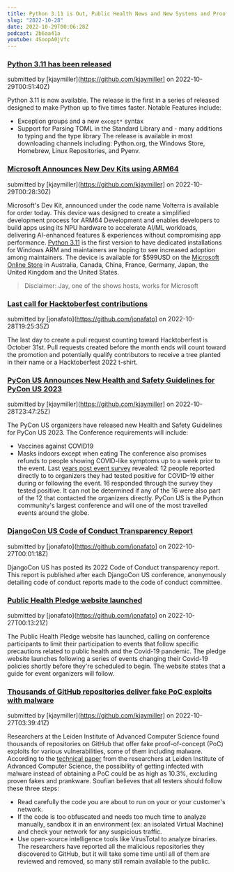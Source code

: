 ```yaml
---
title: Python 3.11 is Out, Public Health News and New Systems and Proof-of-Concept Exploits! - PYthon Community News 2022-10-28
slug: "2022-10-28"
date: 2022-10-29T00:06:28Z
podcast: 2b6aa41a
youtube: 4SoopA0jVfc
---
```



### [Python 3.11 has been released](https://www.python.org/downloads/release/python-3110/)

submitted by [kjaymiller](https://github.com/kjaymiller] on 2022-10-29T00:51:40Z)

Python 3.11 is now available. The release is the first in a series of released designed to make Python up to five times faster.
Notable Features include:
 - Exception groups and a new `except*` syntax
 - Support for Parsing TOML in the Standard Library
and - many additions to typing and the type library
The release is available in most downloading channels  including: Python.org, the Windows Store, Homebrew, Linux Repositories, and Pyenv.


### [Microsoft Announces New Dev Kits using ARM64](https://blogs.windows.com/windowsdeveloper/2022/10/24/available-today-windows-dev-kit-2023-aka-project-volterra/)

submitted by [kjaymiller](https://github.com/kjaymiller] on 2022-10-29T00:28:30Z)

Microsoft's Dev Kit, announced under the code name Volterra is available for order today. This device was designed to create a simplified development process for ARM64 Development and enables developers to build apps using its NPU hardware to accelerate AI/ML workloads, delivering AI-enhanced features & experiences without compromising app performance.
[Python 3.11](https://www.python.org/downloads/windows/) is the first version to have dedicated installations for Windows ARM and maintainers are hoping to see increased adoption among maintainers.
The device is available for $599USD on the [Microsoft Online Store](https://www.microsoft.com/d/windows-dev-kit-2023/94K0P67W7581) in Australia, Canada, China, France, Germany, Japan, the United Kingdom and the United States.
> Disclaimer: Jay, one of the shows hosts, works for Microsoft


### [Last call for Hacktoberfest contributions](https://hacktoberfest.com/)

submitted by [jonafato](https://github.com/jonafato] on 2022-10-28T19:25:35Z)

The last day to create a pull request counting toward Hacktoberfest is October 31st. Pull requests created before the month ends will count toward the promotion and potentially qualify contributors to receive a tree planted in their name or a Hacktoberfest 2022 t-shirt.


### [PyCon US Announces New Health and Safety Guidelines for PyCon US 2023](https://us.pycon.org/2023/about/health-safety-guidelines/)

submitted by [kjaymiller](https://github.com/kjaymiller] on 2022-10-28T23:47:25Z)

The PyCon US organizers have released new Health and Safety Guidelines for PyCon US 2023. The Conference requirements will include:
- Vaccines against COVID19
- Masks indoors except when eating
The conference also promises refunds to people showing COVID-like symptoms up to a week prior to the event. Last [years post event survey](https://pycon.blogspot.com/2022/06/pycon-us-2022-transparency-report.html) revealed:
12 people reported directly to to organizers they had tested positive for COVID-19 either during or following the event. 16 responded through the survey they tested positive. It can not be determined if any of the 16 were also part of the 12 that contacted the organizers directly.
PyCon US is the Python community's largest conference and will one of the most travelled events around the globe.


### [DjangoCon US Code of Conduct Transparency Report](https://2022.djangocon.us/news/code-of-conduct-transparency-report/)

submitted by [jonafato](https://github.com/jonafato] on 2022-10-27T00:01:18Z)

DjangoCon US has posted its 2022 Code of Conduct transparency report. This report is published after each DjangoCon US conference, anonymously detailing code of conduct reports made to the code of conduct committee.


### [Public Health Pledge website launched](https://phpledge.com/)

submitted by [jonafato](https://github.com/jonafato] on 2022-10-27T00:13:21Z)

The Public Health Pledge website has launched, calling on conference participants to limit their participation to events that follow specific precautions related to public health and the Covid-19 pandemic. The pledge website launches following a series of events changing their Covid-19 policies shortly before they're scheduled to begin. The website states that a guide for event organizers will follow.


### [Thousands of GitHub repositories deliver fake PoC exploits with malware](https://www.bleepingcomputer.com/news/security/thousands-of-github-repositories-deliver-fake-poc-exploits-with-malware/)

submitted by [kjaymiller](https://github.com/kjaymiller] on 2022-10-27T03:39:41Z)

Researchers at the Leiden Institute of Advanced Computer Science found thousands of repositories on GitHub that offer fake proof-of-concept (PoC) exploits for various vulnerabilities, some of them including malware.
According to the [technical paper](https://arxiv.org/abs/2210.08374#) from the researchers at Leiden Institute of Advanced Computer Science, the possibility of getting infected with malware instead of obtaining a PoC could be as high as 10.3%, excluding proven fakes and prankware.
Soufian believes that all testers should follow these three steps:
- Read carefully the code you are about to run on your or your customer's network.
- If the code is too obfuscated and needs too much time to analyze manually, sandbox it in an environment (ex: an isolated Virtual Machine) and check your network for any suspicious traffic.
- Use open-source intelligence tools like VirusTotal to analyze binaries.
The researchers have reported all the malicious repositories they discovered to GitHub, but it will take some time until all of them are reviewed and removed, so many still remain available to the public.
